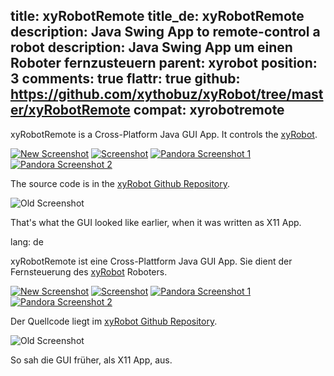 title: xyRobotRemote
title_de: xyRobotRemote
description: Java Swing App to remote-control a robot
description: Java Swing App um einen Roboter fernzusteuern
parent: xyrobot
position: 3
comments: true
flattr: true
github: https://github.com/xythobuz/xyRobot/tree/master/xyRobotRemote
compat: xyrobotremote
---

xyRobotRemote is a Cross-Platform Java GUI App. It controls the [xyRobot][1].

[![New Screenshot][2]][3]
[![Screenshot][4]][5]
[![Pandora Screenshot 1][8]][9]
[![Pandora Screenshot 2][10]][11]

The source code is in the [xyRobot Github Repository][6].

![Old Screenshot][7]

That's what the GUI looked like earlier, when it was written as X11 App.

 [1]: index.php?p=rob
 [2]: img/xyremote_small.png
 [3]: img/xyremote.png
 [4]: img/GBCam2_small.png
 [5]: img/GBCam2.png
 [6]: https://github.com/xythobuz/xyRobot/tree/master/xyRobotRemote
 [7]: img/GBCam.png
 [8]: img/pan_small.png
 [9]: img/pan.png
 [10]: img/panWork_small.png
 [11]: img/panWork.png

lang: de

xyRobotRemote ist eine Cross-Plattform Java GUI App. Sie dient der Fernsteuerung des [xyRobot][1] Roboters.

[![New Screenshot][2]][3]
[![Screenshot][4]][5]
[![Pandora Screenshot 1][8]][9]
[![Pandora Screenshot 2][10]][11]

Der Quellcode liegt im [xyRobot Github Repository][6].

![Old Screenshot][7]

So sah die GUI früher, als X11 App, aus.

 [1]: index.php?p=rob
 [2]: img/xyremote_small.png
 [3]: img/xyremote.png
 [4]: img/GBCam2_small.png
 [5]: img/GBCam2.png
 [6]: https://github.com/xythobuz/xyRobot/tree/master/xyRobotRemote
 [7]: img/GBCam.png
 [8]: img/pan_small.png
 [9]: img/pan.png
 [10]: img/panWork_small.png
 [11]: img/panWork.png
